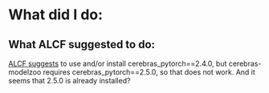 # What did I do:

## What ALCF suggested to do:
[ALCF suggests](https://docs.alcf.anl.gov/ai-testbed/cerebras/customizing-environment/) to use and/or install cerebras_pytorch==2.4.0, but cerebras-modelzoo requires cerebras_pytorch==2.5.0, so that does not work.
And it seems that 2.5.0 is already installed?
